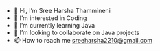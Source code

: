 - 👋 Hi, I’m Sree Harsha Thammineni
- 👀 I’m interested in Coding
- 🌱 I’m currently learning Java
- 💞️ I’m looking to collaborate on Java projects
- 📫 How to reach me sreeharsha2210@gmail.com

<!---
sreeharsha2210/sreeharsha2210 is a ✨ special ✨ repository because its `README.md` (this file) appears on your GitHub profile.
You can click the Preview link to take a look at your changes.
--->

